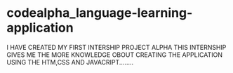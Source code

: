 # codealpha_language-learning-application
I HAVE CREATED MY FIRST INTERSHIP PROJECT ALPHA THIS INTERNSHIP GIVES ME THE MORE KNOWLEDGE OBOUT CREATING THE APPLICATION USING THE HTM,CSS AND JAVACRIPT........

